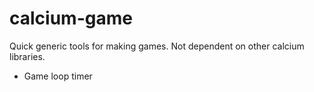 # calcium-game
Quick generic tools for making games. Not dependent on other calcium libraries.

- Game loop timer
